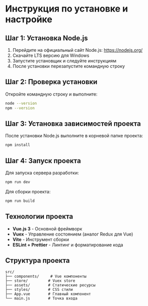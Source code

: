 # Инструкция по установке и настройке

## Шаг 1: Установка Node.js

1. Перейдите на официальный сайт Node.js: https://nodejs.org/
2. Скачайте LTS версию для Windows
3. Запустите установщик и следуйте инструкциям
4. После установки перезапустите командную строку

## Шаг 2: Проверка установки

Откройте командную строку и выполните:
```bash
node --version
npm --version
```

## Шаг 3: Установка зависимостей проекта

После установки Node.js выполните в корневой папке проекта:
```bash
npm install
```

## Шаг 4: Запуск проекта

Для запуска сервера разработки:
```bash
npm run dev
```

Для сборки проекта:
```bash
npm run build
```

## Технологии проекта

- **Vue.js 3** - Основной фреймворк
- **Vuex** - Управление состоянием (аналог Redux для Vue)
- **Vite** - Инструмент сборки
- **ESLint + Prettier** - Линтинг и форматирование кода

## Структура проекта

```
src/
├── components/     # Vue компоненты
├── store/         # Vuex store
├── assets/        # Статические ресурсы
├── styles/        # CSS стили
├── App.vue        # Главный компонент
└── main.js        # Точка входа
```
